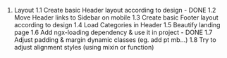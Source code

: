 ﻿1. Layout
1.1 Create basic Header layout according to design - DONE
1.2 Move Header links to Sidebar on mobile
1.3 Create basic Footer layout according to design
1.4 Load Categories in Header
1.5 Beautify landing page
1.6 Add ngx-loading dependency & use it in project - DONE
1.7 Adjust padding & margin dynamic classes (eg. add pt mb...)
1.8 Try to adjust alignment styles (using mixin or function)